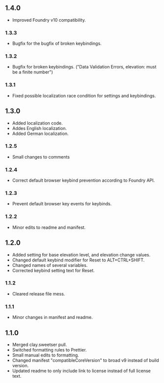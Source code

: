 ## 1.4.0
- Improved Foundry v10 compatibility.

### 1.3.3
- Bugfix for the bugfix of broken keybindings.

### 1.3.2
- Bugfix for broken keybindings.
  ("Data Validation Errors, elevation: must be a finite number")

### 1.3.1
- Fixed possible localization race condition for settings and keybindings.

## 1.3.0
- Added localization code.
- Addes English localization.
- Added German localization.

### 1.2.5
- Small changes to comments

### 1.2.4
- Correct default browser keybind prevention according to Foundry API.

### 1.2.3
- Prevent default browser key events for keybinds.

### 1.2.2
- Minor edits to readme and manifest.

## 1.2.0
- Added setting for base elevation level, and elevation change values.
- Changed default keybind modifier for Reset to ALT+CTRL+SHIFT.
- Changed names of several variables.
- Corrected keybind setting text for Reset.

### 1.1.2
- Cleared release file mess.

### 1.1.1
- Minor changes in manifest and readme.

## 1.1.0
- Merged clay.sweetser pull.
- Switched formatting rules to Prettier.
- Small manual edits to formatting.
- Changed manifest "compatibleCoreVersion" to broad v9 instead of build version.
- Updated readme to only include link to license instead of full license text.
